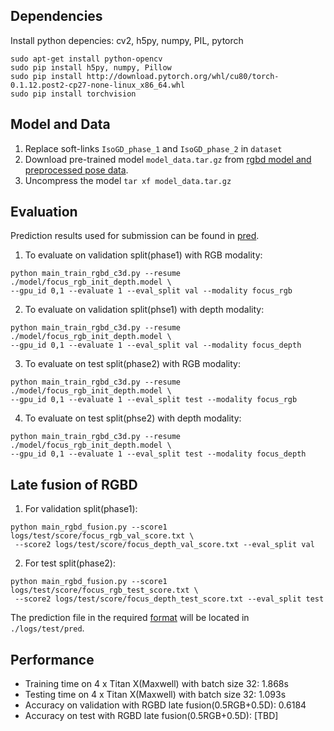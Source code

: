 ## Dependencies
Install python depencies: cv2, h5py, numpy, PIL, pytorch 
```
sudo apt-get install python-opencv
sudo pip install h5py, numpy, Pillow
sudo pip install http://download.pytorch.org/whl/cu80/torch-0.1.12.post2-cp27-none-linux_x86_64.whl 
sudo pip install torchvision
```

## Model and Data
1. Replace soft-links `IsoGD_phase_1` and `IsoGD_phase_2` in `dataset` 
2. Download pre-trained model `model_data.tar.gz` from 
[rgbd model and preprocessed pose data](https://www.dropbox.com/s/zn1guimo7puznb4/model_data.tar.gz?dl=0).
3. Uncompress the model `tar xf model_data.tar.gz`

## Evaluation
Prediction results used for submission can be found in [pred](logs/test/pred).
 
1. To evaluate on validation split(phase1) with RGB modality:
```
python main_train_rgbd_c3d.py --resume ./model/focus_rgb_init_depth.model \
--gpu_id 0,1 --evaluate 1 --eval_split val --modality focus_rgb 
```
2. To evaluate on validation split(phse1) with depth modality:
```
python main_train_rgbd_c3d.py --resume ./model/focus_rgb_init_depth.model \
--gpu_id 0,1 --evaluate 1 --eval_split val --modality focus_depth 
```
3. To evaluate on test split(phase2) with RGB modality:
```
python main_train_rgbd_c3d.py --resume ./model/focus_rgb_init_depth.model \
--gpu_id 0,1 --evaluate 1 --eval_split test --modality focus_rgb 
```
4. To evaluate on test split(phse2) with depth modality:
```
python main_train_rgbd_c3d.py --resume ./model/focus_rgb_init_depth.model \
--gpu_id 0,1 --evaluate 1 --eval_split test --modality focus_depth 
```

## Late fusion of RGBD
1. For validation split(phase1):
```
python main_rgbd_fusion.py --score1 logs/test/score/focus_rgb_val_score.txt \
 --score2 logs/test/score/focus_depth_val_score.txt --eval_split val
```
2. For test split(phase2):
```
python main_rgbd_fusion.py --score1 logs/test/score/focus_rgb_test_score.txt \
 --score2 logs/test/score/focus_depth_test_score.txt --eval_split test
```
The prediction file in the required [format](https://competitions.codalab.org/competitions/16491#learn_the_details) will be located in `./logs/test/pred`.

## Performance
* Training time on 4 x Titan X(Maxwell) with batch size 32:  1.868s
* Testing time on 4 x Titan X(Maxwell) with batch size 32: 1.093s
* Accuracy on validation with RGBD late fusion(0.5RGB+0.5D): 0.6184
* Accuracy on test with RGBD late fusion(0.5RGB+0.5D): [TBD]

